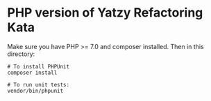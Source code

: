 # PHP version of Yatzy Refactoring Kata

Make sure you have PHP >= 7.0 and composer installed. Then in this directory:

    # To install PHPUnit
    composer install

    # To run unit tests:
    vendor/bin/phpunit
